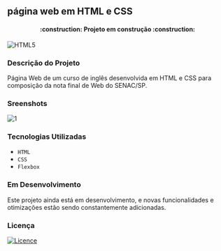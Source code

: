 ## página web em HTML e CSS

<h4 align="center"> 
    :construction:  Projeto em construção  :construction:
</h4>

![HTML5](https://img.shields.io/badge/html5-%23E34F26.svg?style=for-the-badge&logo=html5&logoColor=white)

### Descrição do Projeto

Página Web de um curso de inglês desenvolvida em HTML e CSS para composição da nota final de Web do SENAC/SP.

### Sreenshots

![1](https://github.com/user-attachments/assets/6fa53657-6f52-4502-8087-095d9d42cb62)

### Tecnologias Utilizadas

- `HTML`
- `CSS`
- `Flexbox`

### Em Desenvolvimento

Este projeto ainda está em desenvolvimento, e novas funcionalidades e otimizações estão sendo constantemente adicionadas.

### Licença
[![Licence](https://img.shields.io/github/license/Ileriayo/markdown-badges?style=for-the-badge)](./LICENSE)

